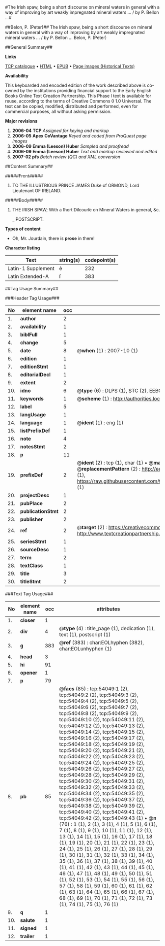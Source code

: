 #The Irish spaw, being a short discourse on mineral waters in general with a way of improving by art weakly impregnated mineral waters ... / by P. Bellon ...#

##Belon, P. (Peter)##
The Irish spaw, being a short discourse on mineral waters in general with a way of improving by art weakly impregnated mineral waters ... / by P. Bellon ...
Belon, P. (Peter)

##General Summary##

**Links**

[TCP catalogue](http://www.ota.ox.ac.uk/tcp/)  • 
[HTML](http://tei.it.ox.ac.uk/tcp/Texts-HTML/free/A27/A27372.html)  • 
[EPUB](http://tei.it.ox.ac.uk/tcp/Texts-EPUB/free/A27/A27372.epub) • 
[Page images (Historical Texts)](https://data.historicaltexts.jisc.ac.uk/view?pubId=eebo-12099576e&pageId=eebo-12099576e-54049-1)

**Availability**

This keyboarded and encoded edition of the
	       work described above is co-owned by the institutions
	       providing financial support to the Early English Books
	       Online Text Creation Partnership. This Phase I text is
	       available for reuse, according to the terms of Creative
	       Commons 0 1.0 Universal. The text can be copied,
	       modified, distributed and performed, even for
	       commercial purposes, all without asking permission.

**Major revisions**

1. __2006-04__ __TCP__ *Assigned for keying and markup*
1. __2006-05__ __Apex CoVantage__ *Keyed and coded from ProQuest page images*
1. __2006-09__ __Emma (Leeson) Huber__ *Sampled and proofread*
1. __2006-09__ __Emma (Leeson) Huber__ *Text and markup reviewed and edited*
1. __2007-02__ __pfs__ *Batch review (QC) and XML conversion*

##Content Summary##

#####Front#####

1. TO THE ILLUSTRIOUS PRINCE JAMES Duke of ORMOND, Lord Lieutenant OF IRELAND.

#####Body#####

1. THE IRISH SPAW; With a ſhort Diſcourſe on Mineral Waters in general, &c.

    _ POSTSCRIPT.

**Types of content**

  * Oh, Mr. Jourdain, there is **prose** in there!

**Character listing**


|Text|string(s)|codepoint(s)|
|---|---|---|
|Latin-1 Supplement|è|232|
|Latin Extended-A|ſ|383|

##Tag Usage Summary##

###Header Tag Usage###

|No|element name|occ|attributes|
|---|---|---|---|
|1.|__author__|2||
|2.|__availability__|1||
|3.|__biblFull__|1||
|4.|__change__|5||
|5.|__date__|8| @__when__ (1) : 2007-10 (1)|
|6.|__edition__|1||
|7.|__editionStmt__|1||
|8.|__editorialDecl__|1||
|9.|__extent__|2||
|10.|__idno__|6| @__type__ (6) : DLPS (1), STC (2), EEBO-CITATION (1), OCLC (1), VID (1)|
|11.|__keywords__|1| @__scheme__ (1) : http://authorities.loc.gov/ (1)|
|12.|__label__|5||
|13.|__langUsage__|1||
|14.|__language__|1| @__ident__ (1) : eng (1)|
|15.|__listPrefixDef__|1||
|16.|__note__|4||
|17.|__notesStmt__|2||
|18.|__p__|11||
|19.|__prefixDef__|2| @__ident__ (2) : tcp (1), char (1)  •  @__matchPattern__ (2) : ([0-9\-]+):([0-9IVX]+) (1), (.+) (1)  •  @__replacementPattern__ (2) : http://eebo.chadwyck.com/downloadtiff?vid=$1&page=$2 (1), https://raw.githubusercontent.com/textcreationpartnership/Texts/master/tcpchars.xml#$1 (1)|
|20.|__projectDesc__|1||
|21.|__pubPlace__|2||
|22.|__publicationStmt__|2||
|23.|__publisher__|2||
|24.|__ref__|2| @__target__ (2) : https://creativecommons.org/publicdomain/zero/1.0/ (1), http://www.textcreationpartnership.org/docs/. (1)|
|25.|__seriesStmt__|1||
|26.|__sourceDesc__|1||
|27.|__term__|2||
|28.|__textClass__|1||
|29.|__title__|3||
|30.|__titleStmt__|2||


###Text Tag Usage###

|No|element name|occ|attributes|
|---|---|---|---|
|1.|__closer__|1||
|2.|__div__|4| @__type__ (4) : title_page (1), dedication (1), text (1), postscript (1)|
|3.|__g__|383| @__ref__ (383) : char:EOLhyphen (382), char:EOLunhyphen (1)|
|4.|__head__|3||
|5.|__hi__|91||
|6.|__opener__|1||
|7.|__p__|79||
|8.|__pb__|85| @__facs__ (85) : tcp:54049:1 (2), tcp:54049:2 (2), tcp:54049:3 (2), tcp:54049:4 (2), tcp:54049:5 (2), tcp:54049:6 (2), tcp:54049:7 (2), tcp:54049:8 (2), tcp:54049:9 (2), tcp:54049:10 (2), tcp:54049:11 (2), tcp:54049:12 (2), tcp:54049:13 (2), tcp:54049:14 (2), tcp:54049:15 (2), tcp:54049:16 (2), tcp:54049:17 (2), tcp:54049:18 (2), tcp:54049:19 (2), tcp:54049:20 (2), tcp:54049:21 (2), tcp:54049:22 (2), tcp:54049:23 (2), tcp:54049:24 (2), tcp:54049:25 (2), tcp:54049:26 (2), tcp:54049:27 (2), tcp:54049:28 (2), tcp:54049:29 (2), tcp:54049:30 (2), tcp:54049:31 (2), tcp:54049:32 (2), tcp:54049:33 (2), tcp:54049:34 (2), tcp:54049:35 (2), tcp:54049:36 (2), tcp:54049:37 (2), tcp:54049:38 (2), tcp:54049:39 (2), tcp:54049:40 (2), tcp:54049:41 (2), tcp:54049:42 (2), tcp:54049:43 (1)  •  @__n__ (76) : 1 (1), 2 (1), 3 (1), 4 (1), 5 (1), 6 (1), 7 (1), 8 (1), 9 (1), 10 (1), 11 (1), 12 (1), 13 (1), 14 (1), 15 (1), 16 (1), 17 (1), 18 (1), 19 (1), 20 (1), 21 (1), 22 (1), 23 (1), 24 (1), 25 (1), 26 (1), 27 (1), 28 (1), 29 (1), 30 (1), 31 (1), 32 (1), 33 (1), 34 (1), 35 (1), 36 (1), 37 (1), 38 (1), 39 (1), 40 (1), 41 (1), 42 (1), 43 (1), 44 (1), 45 (1), 46 (1), 47 (1), 48 (1), 49 (1), 50 (1), 51 (1), 52 (1), 53 (1), 54 (1), 55 (1), 56 (1), 57 (1), 58 (1), 59 (1), 60 (1), 61 (1), 62 (1), 63 (1), 64 (1), 65 (1), 66 (1), 67 (1), 68 (1), 69 (1), 70 (1), 71 (1), 72 (1), 73 (1), 74 (1), 75 (1), 76 (1)|
|9.|__q__|1||
|10.|__salute__|1||
|11.|__signed__|1||
|12.|__trailer__|1||
